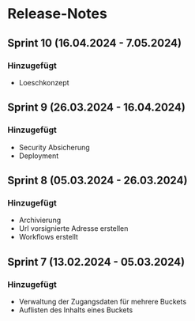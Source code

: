 # Release-Notes

## Sprint 10 (16.04.2024 - 7.05.2024)
### Hinzugefügt
- Loeschkonzept

## Sprint 9 (26.03.2024 - 16.04.2024)
### Hinzugefügt
- Security Absicherung
- Deployment

## Sprint 8 (05.03.2024 - 26.03.2024)
### Hinzugefügt
- Archivierung
- Url vorsignierte Adresse erstellen
- Workflows erstellt

## Sprint 7 (13.02.2024 - 05.03.2024)
### Hinzugefügt
- Verwaltung der Zugangsdaten für mehrere Buckets
- Auflisten des Inhalts eines Buckets


